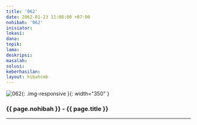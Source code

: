 ```yaml
---
title: '062'
date: 2062-01-23 11:08:00 +07:00
nohibah: '062'
inisiator: 
lokasi: 
dana: 
topik: 
lama: 
deskripsi: 
masalah: 
solusi: 
keberhasilan: 
layout: hibahcmb
---
```


![062](/static/img/hibahcmb/062.png){: .img-responsive }{: width="350" }

### {{ page.nohibah }} - {{ page.title }}

---
